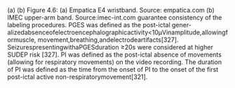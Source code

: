 (a) (b)
Figure 4.6: (a) Empatica E4 wristband. Source: empatica.com (b) IMEC upper-arm band.
Source:imec-int.com
guarantee consistency of the labeling procedures. PGES was defined as the post-ictal gener-
alizedabsenceofelectroencephalographicactivity<10µVinamplitude,allowingformuscle,
movement,breathing,andelectrodeartifacts[327]. SeizurespresentingwithaPGESduration
≥20s were considered at higher SUDEP risk [327]. PI was defined as the post-ictal absence
of movements (allowing for respiratory movements) on the video recording. The duration
of PI was defined as the time from the onset of PI to the onset of the first post-ictal active
non-respiratorymovement[321].